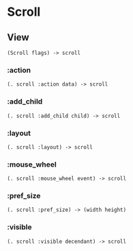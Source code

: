 # Scroll

## View

```code
(Scroll flags) -> scroll
```

### :action

```code
(. scroll :action data) -> scroll
```

### :add_child

```code
(. scroll :add_child child) -> scroll
```

### :layout

```code
(. scroll :layout) -> scroll
```

### :mouse_wheel

```code
(. scroll :mouse_wheel event) -> scroll
```

### :pref_size

```code
(. scroll :pref_size) -> (width height)
```

### :visible

```code
(. scroll :visible decendant) -> scroll
```

